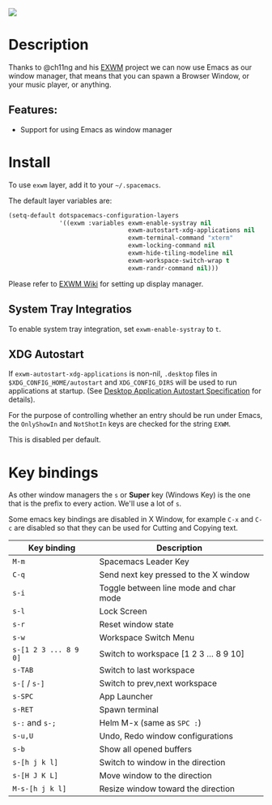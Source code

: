 ![](img/exwm.jpg)

Description
===========

Thanks to @ch11ng and his [EXWM](https://github.com/ch11ng/exwm) project
we can now use Emacs as our window manager, that means that you can
spawn a Browser Window, or your music player, or anything.

Features:
---------

-   Support for using Emacs as window manager

Install
=======

To use `exwm` layer, add it to your `~/.spacemacs`.

The default layer variables are:

``` commonlisp
(setq-default dotspacemacs-configuration-layers
              '((exwm :variables exwm-enable-systray nil
                                 exwm-autostart-xdg-applications nil
                                 exwm-terminal-command "xterm"
                                 exwm-locking-command nil
                                 exwm-hide-tiling-modeline nil
                                 exwm-workspace-switch-wrap t
                                 exwm-randr-command nil)))
```

Please refer to [EXWM Wiki](https://github.com/ch11ng/exwm/wiki) for
setting up display manager.

System Tray Integratios
-----------------------

To enable system tray integration, set `exwm-enable-systray` to `t`.

XDG Autostart
-------------

If `exwm-autostart-xdg-applications` is non-nil, `.desktop` files in
`$XDG_CONFIG_HOME/autostart` and `XDG_CONFIG_DIRS` will be used to run
applications at startup. (See [Desktop Application Autostart
Specification](https://specifications.freedesktop.org/autostart-spec/autostart-spec-latest.html)
for details).

For the purpose of controlling whether an entry should be run under
Emacs, the `OnlyShowIn` and `NotShotIn` keys are checked for the string
`EXWM`.

This is disabled per default.

Key bindings
============

As other window managers the `s` or **Super** key (Windows Key) is the
one that is the prefix to every action. We'll use a lot of `s`.

Some emacs key bindings are disabled in X Window, for example `C-x` and
`C-c` are disabled so that they can be used for Cutting and Copying
text.

| Key binding           | Description                            |
|-----------------------|----------------------------------------|
| `M-m`                 | Spacemacs Leader Key                   |
| `C-q`                 | Send next key pressed to the X window  |
| `s-i`                 | Toggle between line mode and char mode |
| `s-l`                 | Lock Screen                            |
| `s-r`                 | Reset window state                     |
| `s-w`                 | Workspace Switch Menu                  |
| `s-[1 2 3 ... 8 9 0]` | Switch to workspace \[1 2 3 … 8 9 10\] |
| `s-TAB`               | Switch to last workspace               |
| `s-[` / `s-]`         | Switch to prev,next workspace          |
| `s-SPC`               | App Launcher                           |
| `s-RET`               | Spawn terminal                         |
| `s-:` and `s-;`       | Helm M-x (same as `SPC :`)             |
| `s-u,U`               | Undo, Redo window configurations       |
| `s-b`                 | Show all opened buffers                |
| `s-[h j k l]`         | Switch to window in the direction      |
| `s-[H J K L]`         | Move window to the direction           |
| `M-s-[h j k l]`       | Resize window toward the direction     |

